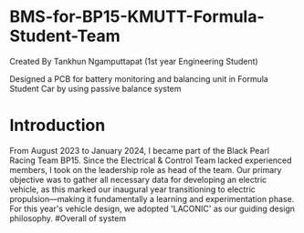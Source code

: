 # BMS-for-BP15-KMUTT-Formula-Student-Team
Created By Tankhun Ngamputtapat (1st year Engineering Student)

Designed a PCB for  battery monitoring and balancing unit in Formula Student Car by using passive balance system
# Introduction
From August 2023 to January 2024, I became part of the Black Pearl Racing Team BP15. Since the Electrical & Control Team lacked experienced members, I took on the leadership role as head of the team. Our primary objective was to gather all necessary data for developing an electric vehicle, as this marked our inaugural year transitioning to electric propulsion—making it fundamentally a learning and experimentation phase. For this year's vehicle design, we adopted 'LACONIC' as our guiding design philosophy.
#Overall of system
